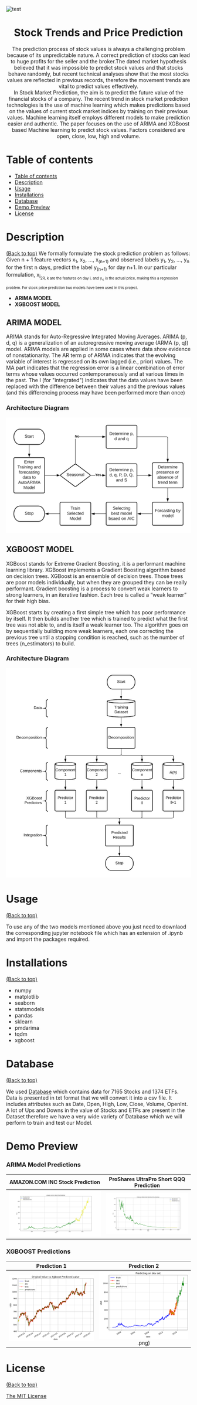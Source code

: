 ![test](https://bitrebels.com/wp-content/uploads/2018/01/crypto-gambling-portal-header-image.jpg)
</p>
<h1 align="center"> Stock Trends and Price Prediction </h1>
<p align = "center">
  The prediction process of stock values is always a challenging problem because of its unpredictable nature. A correct prediction of stocks can lead to huge profits for the seller and the broker.The dated market hypothesis believed that it was impossible to predict stock values and that stocks behave randomly, but recent technical analyses show that the most stocks values are reflected in previous records, therefore the movement trends are vital to predict values effectively.<br>
  In Stock Market Prediction, the aim is to predict the future value of the financial stocks of a company. The recent trend in stock market prediction technologies is the use of machine learning which makes predictions based on the values of current stock market indices by training on their previous values. Machine learning itself employs different models to make prediction easier and authentic. The paper focuses on the use of ARIMA and XGBoost based Machine learning to predict stock values. Factors considered are open, close, low, high and volume. 

# Table of contents

<!-- After you have introduced your project, it is a good idea to add a **Table of contents** or **TOC** as **cool** people say it. This would make it easier for people to navigate through your README and find exactly what they are looking for.

Here is a sample TOC(*wow! such cool!*) that is actually the TOC for this README. -->

- [Table of contents](#table-of-contents)
- [Description](#description)
- [Usage](#usage)
- [Installations](#installations)
- [Database](#database)
- [Demo Preview](#demopreview)
- [License](#license)

# Description
[(Back to top)](#table-of-contents)
We formally formulate the stock prediction problem as follows: Given n + 1 feature vectors x<sub>1</sub>, x<sub>2</sub>, ..., x<sub>(n+1)</sub> and observed labels y<sub>1</sub>, y<sub>2</sub>, ..., y<sub>n</sub> for the first n days, predict the label y<sub>(n+1)</sub> for day n+1. In our particular formulation, x<sub>i<sub>2R, k are the features on day i, and y<sub>&#8714;</sub> is the actual price, making this a regression problem.
For stock price prediction two models have been used in this project.
* **ARIMA MODEL**
* **XGBOOST MODEL**
## ARIMA MODEL
ARIMA stands for Auto-Regressive Integrated Moving Averages. ARIMA (p, d, q) is a generalization of an autoregressive moving average (ARMA (p, q)) model. ARIMA models
are applied in some cases where data show evidence of nonstationarity. The AR term p of ARIMA indicates that the evolving variable of interest is regressed on its own lagged
(i.e., prior) values. The MA part indicates that the regression error is a linear combination of error terms whose values occurred contemporaneously and at various times in the past. The I (for "integrated") indicates that the data values have been replaced with the difference between their values and the previous values (and this differencing process may have been performed more than once)
### Architecture Diagram
![](https://github.com/shravanrajesh/Stock-Trends-and-Price-Prediction/blob/main/resources/ARIMA%20ARCH(b).png)

## XGBOOST MODEL
XGBoost stands for Extreme Gradient Boosting, it is a performant machine learning library. XGBoost implements a Gradient Boosting algorithm based on decision trees. XGBoost
is an ensemble of decision trees. Those trees are poor models individually, but when they are grouped they can be really performant. Gradient boosting is a process to convert weak learners to strong learners, in an iterative fashion. Each tree is called a “weak learner” for their high bias.

XGBoost starts by creating a first simple tree which has poor performance by itself. It then builds another tree which is trained to predict what the first tree was not able to, and is itself a weak learner too. The algorithm goes on by sequentially building more weak learners, each one correcting the previous tree until a stopping condition is reached, such as the number of trees (n_estimators) to build.

### Architecture Diagram
![](https://github.com/shravanrajesh/Stock-Trends-and-Price-Prediction/blob/main/resources/XGB%20ARCH(b).png)

# Usage
[(Back to top)](#table-of-contents)

To use any of the two models mentioned above you just need to downlaod the corresponding jupyter notebook file which has an extension of .ipynb and import the packages required.

# Installations
[(Back to top)](#table-of-contents)
<!-- Let's also add a footer because I love footers and also you **can** use this to convey important info.-->
- numpy
- matplotlib
- seaborn
- statsmodels
- pandas
- sklearn
- pmdarima
- tqdm
- xgboost

# Database
[(Back to top)](#table-of-contents)
<!-- Let's also add a footer because I love footers and also you **can** use this to convey important info.-->
We used [Database](https://www.kaggle.com/borismarjanovic/price-volume-data-for-all-us-stocks-etfs) which contains data for 7165 Stocks and 1374 ETFs.
Data is presented in txt format that we will convert it into a csv file. It includes attributes such as Date, Open, High, Low, Close, Volume, OpenInt. A lot of Ups and Downs in the value of Stocks and ETFs are present in the Dataset therefore we have a very wide variety of Database which we will perform to train and test our Model.

# Demo Preview
### ARIMA Model Predictions
AMAZON.COM INC Stock Prediction  |  ProShares UltraPro Short QQQ Prediction
:-------------------------:|:-------------------------:
![](https://github.com/shravanrajesh/Stock-Trends-and-Price-Prediction/blob/main/Output/ARIMA-Results/final(Amazon.com%20Inc).png)  |  ![](https://github.com/shravanrajesh/Stock-Trends-and-Price-Prediction/blob/main/Output/ARIMA-Results/final(ProShares%20UltraPro%20Short%20QQQ).png)

### XGBOOST Predictions
Prediction 1  |  Prediction 2
:-------------------------:|:-------------------------:
![](https://github.com/shravanrajesh/Stock-Trends-and-Price-Prediction/blob/main/Output/XGBOOST-Results/xg_test_predict_z.png)  |  ![](https://github.com/shravanrajesh/Stock-Trends-and-Price-Prediction/blob/main/Output/XGBOOST-Results/xg_dev_predict.png).png)

# License
[(Back to top)](#table-of-contents)

<!-- Adding the license to README is a good practice so that people can easily refer to it.

Make sure you have added a LICENSE file in your project folder. **Shortcut:** Click add new file in your root of your repo in GitHub > Set file name to LICENSE > GitHub shows LICENSE templates > Choose the one that best suits your project!

I personally add the name of the license and provide a link to it like below. -->

[The MIT License](https://opensource.org/licenses/MIT)


